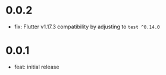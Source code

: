 # 0.0.2

- fix: Flutter v1.17.3 compatibility by adjusting to `test ^0.14.0`

# 0.0.1

- feat: initial release
